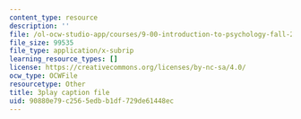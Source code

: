 ```yaml
---
content_type: resource
description: ''
file: /ol-ocw-studio-app/courses/9-00-introduction-to-psychology-fall-2004/90880e79c2565edbb1df729de61448ec_10499.vtt
file_size: 99535
file_type: application/x-subrip
learning_resource_types: []
license: https://creativecommons.org/licenses/by-nc-sa/4.0/
ocw_type: OCWFile
resourcetype: Other
title: 3play caption file
uid: 90880e79-c256-5edb-b1df-729de61448ec
---
```

